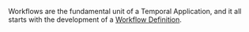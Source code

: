 Workflows are the fundamental unit of a Temporal Application, and it all starts with the development of a [Workflow Definition](/concepts/what-is-a-workflow-definition).
